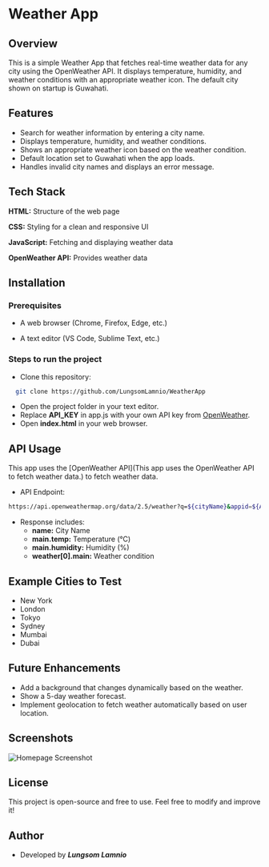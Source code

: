 
# Weather App



## Overview
This is a simple Weather App that fetches real-time weather data for any city using the OpenWeather API. It displays temperature, humidity, and weather conditions with an appropriate weather icon. The default city shown on startup is Guwahati.
## Features

- Search for weather information by entering a city name.
- Displays temperature, humidity, and weather conditions.
- Shows an appropriate weather icon based on the weather    condition.
- Default location set to Guwahati when the app loads.
- Handles invalid city names and displays an error message.


## Tech Stack

**HTML:** Structure of the web page

**CSS:** Styling for a clean and responsive UI

**JavaScript:** Fetching and displaying weather data

**OpenWeather API:** Provides weather data


## Installation

### Prerequisites

- A web browser (Chrome, Firefox, Edge, etc.)

- A text editor (VS Code, Sublime Text, etc.)

### Steps to run the project

- Clone this repository:

```bash
  git clone https://github.com/LungsomLamnio/WeatherApp
```
- Open the project folder in your text editor.
- Replace **API_KEY** in app.js with your own API key from [OpenWeather](https://openweathermap.org/).
- Open **index.html** in your web browser.
## API Usage
This app uses the [OpenWeather API](This app uses the OpenWeather API to fetch weather data.) to fetch weather data.

- API Endpoint:
```bash
https://api.openweathermap.org/data/2.5/weather?q=${cityName}&appid=${API_KEY}&units=metric
```
- Response includes:
    - **name:** City Name
    - **main.temp:** Temperature (°C)
    - **main.humidity:** Humidity (%)
    - **weather[0].main:** Weather condition

## Example Cities to Test
- New York
- London
- Tokyo
- Sydney
- Mumbai
- Dubai
## Future Enhancements
- Add a background that changes dynamically based on the weather.
- Show a 5-day weather forecast.
- Implement geolocation to fetch weather automatically based on user location.
## Screenshots

![Homepage Screenshot]([../Images/screenshot.png](https://github.com/LungsomLamnio/WeatherApp/blob/main/Images/screenshot.png))
## License

This project is open-source and free to use. Feel free to modify and improve it!


## Author

- Developed by ***Lungsom Lamnio***

